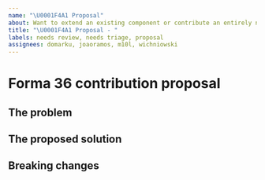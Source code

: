 ```yaml
---
name: "\U0001F4A1 Proposal"
about: Want to extend an existing component or contribute an entirely new one? Send us a proposal
title: "\U0001F4A1 Proposal - "
labels: needs review, needs triage, proposal
assignees: domarku, joaoramos, m10l, wichniowski
---
```


<!--
🎉❤️ Thank you for taking time to contribute to Forma 36! ❤️🎉
Please use this template to propose a change you'd like to make to Forma 36

If you have any questions feel free to get in touch on the #forma36 channel on our Contentful Community Slack - https://www.contentful.com/slack/.
-->

# Forma 36 contribution proposal

## The problem

<!--
Start with the describing the problem you want to solve
-->

## The proposed solution

<!--
Detail the solution you're proposing to the problem above
-->

## Breaking changes

<!--
Are there any breaking changes with this proposal? If so, please detail them here
-->
